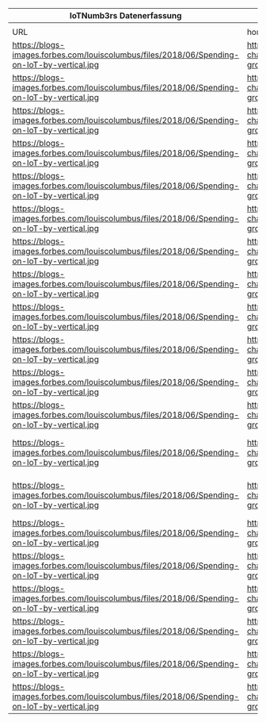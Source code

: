 |IoTNumb3rs Datenerfassung|||||||||||
| ---- | ---- | ---- | ---- | ---- | ---- | ---- | ---- | ---- | ---- | ---- |
||||||||||||
|URL|home_url|filename|device_class|device_count|market_class|market_volume|prognosis_year|publication_year|authorship_class|Dropbox folder|
|https://blogs-images.forbes.com/louiscolumbus/files/2018/06/Spending-on-IoT-by-vertical.jpg|https://www.forbes.com/sites/louiscolumbus/2018/06/06/10-charts-that-will-challenge-your-perspective-of-iots-growth/#414982943ecc|file26_Spending-on-IoT-by-vertical.jpg|||discrete manufacturing (spending)|10000000000|2015|2018|scientist|Pattoho/20181122-1800|
|https://blogs-images.forbes.com/louiscolumbus/files/2018/06/Spending-on-IoT-by-vertical.jpg|https://www.forbes.com/sites/louiscolumbus/2018/06/06/10-charts-that-will-challenge-your-perspective-of-iots-growth/#414982943ecc|file26_Spending-on-IoT-by-vertical.jpg|||discrete manufacturing (spending)|40000000000|2020|||Pattoho/20181122-1800|
|https://blogs-images.forbes.com/louiscolumbus/files/2018/06/Spending-on-IoT-by-vertical.jpg|https://www.forbes.com/sites/louiscolumbus/2018/06/06/10-charts-that-will-challenge-your-perspective-of-iots-growth/#414982943ecc|file26_Spending-on-IoT-by-vertical.jpg|||logistics (spending)|1000000000|2015|||Pattoho/20181122-1800|
|https://blogs-images.forbes.com/louiscolumbus/files/2018/06/Spending-on-IoT-by-vertical.jpg|https://www.forbes.com/sites/louiscolumbus/2018/06/06/10-charts-that-will-challenge-your-perspective-of-iots-growth/#414982943ecc|file26_Spending-on-IoT-by-vertical.jpg|||logistics (spending)|40000000000|2020|||Pattoho/20181122-1800|
|https://blogs-images.forbes.com/louiscolumbus/files/2018/06/Spending-on-IoT-by-vertical.jpg|https://www.forbes.com/sites/louiscolumbus/2018/06/06/10-charts-that-will-challenge-your-perspective-of-iots-growth/#414982943ecc|file26_Spending-on-IoT-by-vertical.jpg|||Utilities (spending)|7000000000|2015|||Pattoho/20181122-1800|
|https://blogs-images.forbes.com/louiscolumbus/files/2018/06/Spending-on-IoT-by-vertical.jpg|https://www.forbes.com/sites/louiscolumbus/2018/06/06/10-charts-that-will-challenge-your-perspective-of-iots-growth/#414982943ecc|file26_Spending-on-IoT-by-vertical.jpg|||Utilities (spending)|40000000000|2020|||Pattoho/20181122-1800|
|https://blogs-images.forbes.com/louiscolumbus/files/2018/06/Spending-on-IoT-by-vertical.jpg|https://www.forbes.com/sites/louiscolumbus/2018/06/06/10-charts-that-will-challenge-your-perspective-of-iots-growth/#414982943ecc|file26_Spending-on-IoT-by-vertical.jpg|||B2C (spending)|5000000000|2015|||Pattoho/20181122-1800|
|https://blogs-images.forbes.com/louiscolumbus/files/2018/06/Spending-on-IoT-by-vertical.jpg|https://www.forbes.com/sites/louiscolumbus/2018/06/06/10-charts-that-will-challenge-your-perspective-of-iots-growth/#414982943ecc|file26_Spending-on-IoT-by-vertical.jpg|||B2C (spending)|25000000000|2020|||Pattoho/20181122-1800|
|https://blogs-images.forbes.com/louiscolumbus/files/2018/06/Spending-on-IoT-by-vertical.jpg|https://www.forbes.com/sites/louiscolumbus/2018/06/06/10-charts-that-will-challenge-your-perspective-of-iots-growth/#414982943ecc|file26_Spending-on-IoT-by-vertical.jpg|||Healthcare (spending)|5000000000|2015|||Pattoho/20181122-1800|
|https://blogs-images.forbes.com/louiscolumbus/files/2018/06/Spending-on-IoT-by-vertical.jpg|https://www.forbes.com/sites/louiscolumbus/2018/06/06/10-charts-that-will-challenge-your-perspective-of-iots-growth/#414982943ecc|file26_Spending-on-IoT-by-vertical.jpg|||Healthcare (spending)|15000000000|2020|||Pattoho/20181122-1800|
|https://blogs-images.forbes.com/louiscolumbus/files/2018/06/Spending-on-IoT-by-vertical.jpg|https://www.forbes.com/sites/louiscolumbus/2018/06/06/10-charts-that-will-challenge-your-perspective-of-iots-growth/#414982943ecc|file26_Spending-on-IoT-by-vertical.jpg|||Process (spending)|4000000000|2015|||Pattoho/20181122-1800|
|https://blogs-images.forbes.com/louiscolumbus/files/2018/06/Spending-on-IoT-by-vertical.jpg|https://www.forbes.com/sites/louiscolumbus/2018/06/06/10-charts-that-will-challenge-your-perspective-of-iots-growth/#414982943ecc|file26_Spending-on-IoT-by-vertical.jpg|||Process (spending)|15000000000|2020|||Pattoho/20181122-1800|
|https://blogs-images.forbes.com/louiscolumbus/files/2018/06/Spending-on-IoT-by-vertical.jpg|https://www.forbes.com/sites/louiscolumbus/2018/06/06/10-charts-that-will-challenge-your-perspective-of-iots-growth/#414982943ecc|file26_Spending-on-IoT-by-vertical.jpg|||Energy and natural resources (spending)|3000000000|2015|||Pattoho/20181122-1800|
|https://blogs-images.forbes.com/louiscolumbus/files/2018/06/Spending-on-IoT-by-vertical.jpg|https://www.forbes.com/sites/louiscolumbus/2018/06/06/10-charts-that-will-challenge-your-perspective-of-iots-growth/#414982943ecc|file26_Spending-on-IoT-by-vertical.jpg|||Energy and natural resources (spending)|12000000000|2020|||Pattoho/20181122-1800|
|https://blogs-images.forbes.com/louiscolumbus/files/2018/06/Spending-on-IoT-by-vertical.jpg|https://www.forbes.com/sites/louiscolumbus/2018/06/06/10-charts-that-will-challenge-your-perspective-of-iots-growth/#414982943ecc|file26_Spending-on-IoT-by-vertical.jpg|||Retail (spending)|2000000000|2015|||Pattoho/20181122-1800|
|https://blogs-images.forbes.com/louiscolumbus/files/2018/06/Spending-on-IoT-by-vertical.jpg|https://www.forbes.com/sites/louiscolumbus/2018/06/06/10-charts-that-will-challenge-your-perspective-of-iots-growth/#414982943ecc|file26_Spending-on-IoT-by-vertical.jpg|||Retail (spending)|12000000000|2020|||Pattoho/20181122-1800|
|https://blogs-images.forbes.com/louiscolumbus/files/2018/06/Spending-on-IoT-by-vertical.jpg|https://www.forbes.com/sites/louiscolumbus/2018/06/06/10-charts-that-will-challenge-your-perspective-of-iots-growth/#414982943ecc|file26_Spending-on-IoT-by-vertical.jpg|||Government (spending)|5000000000|2015|||Pattoho/20181122-1800|
|https://blogs-images.forbes.com/louiscolumbus/files/2018/06/Spending-on-IoT-by-vertical.jpg|https://www.forbes.com/sites/louiscolumbus/2018/06/06/10-charts-that-will-challenge-your-perspective-of-iots-growth/#414982943ecc|file26_Spending-on-IoT-by-vertical.jpg|||Government (spending)|12000000000|2020|||Pattoho/20181122-1800|
|https://blogs-images.forbes.com/louiscolumbus/files/2018/06/Spending-on-IoT-by-vertical.jpg|https://www.forbes.com/sites/louiscolumbus/2018/06/06/10-charts-that-will-challenge-your-perspective-of-iots-growth/#414982943ecc|file26_Spending-on-IoT-by-vertical.jpg|||Insurance (spending)|8000000000|2015|||Pattoho/20181122-1800|
|https://blogs-images.forbes.com/louiscolumbus/files/2018/06/Spending-on-IoT-by-vertical.jpg|https://www.forbes.com/sites/louiscolumbus/2018/06/06/10-charts-that-will-challenge-your-perspective-of-iots-growth/#414982943ecc|file26_Spending-on-IoT-by-vertical.jpg|||Insurance (spending)|30000000000|2020|||Pattoho/20181122-1800|
